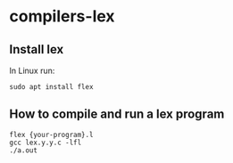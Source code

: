 # compilers-lex
## Install lex
In Linux run:
```
sudo apt install flex
```
## How to compile and run a lex program
```
flex {your-program}.l
gcc lex.y.y.c -lfl
./a.out
```